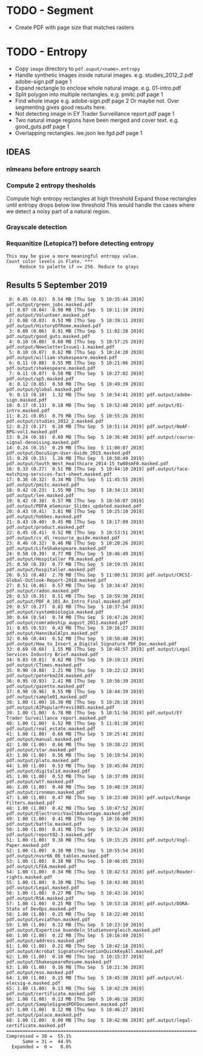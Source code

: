 TODO - Segment
==============
* Create PDF with page size that matches rasters


TODO - Entropy
==================
* Copy `image` directory to `pdf.ouput/<name>.entropy`
* Handle synthetic images inside natural images. e.g. studies_2012_2.pdf adobe-sign.pdf page 1
* Expand rectangle to enclose whole natural image. e.g. 01-intro.pdf
* Split polygon into multiple rectangles. e.g. pmitc.pdf page 1
* Find whole image e.g. adobe-sign.pdf page 2 Or maybe not. Over segmenting gives good results here.
* Not detecting image in EY Trader Surveillance report.pdf page 1
* Two natural image regions have been merged and cover text. e.g. good_guts.pdf page 1
* Overlapping rectangles. lee.json lee.fgd.pdf page 1


IDEAS
-----
### nlmeans before entropy search
### Compute 2 entropy thesholds
  Compute high entropy rectangles at high threshold
  Expand those rectangles until entropy drops below low threshold
  This would handle the cases where we detect a noisy part of a natural region.

### Grayscale detection

### Requanitize (Letopica?) before detecting entropy
    This may be give a more meaningful entropy value.
    Count color levels in Flate. ***
         Reduce to palette if <= 256. Reduce to grays

Results  5 September 2019
-------------------------
     0: 0.05 (0.02)  0.54 MB [Thu Sep  5 10:35:44 2019] pdf.output/green_jobs.masked.pdf
     1: 0.07 (0.04)  0.90 MB [Thu Sep  5 10:11:10 2019] pdf.output/Volunteer.masked.pdf
     2: 0.08 (0.03)  0.53 MB [Thu Sep  5 10:39:11 2019] pdf.output/HistoryOfRome.masked.pdf
     3: 0.09 (0.06)  0.91 MB [Thu Sep  5 11:02:28 2019] pdf.output/good_guts.masked.pdf
     4: 0.10 (0.08)  0.60 MB [Thu Sep  5 10:57:25 2019] pdf.output/NewsletterIssue1-1.masked.pdf
     5: 0.10 (0.07)  0.62 MB [Thu Sep  5 10:24:20 2019] pdf.output/william-shakespeare.masked.pdf
     6: 0.11 (0.08)  0.55 MB [Thu Sep  5 10:21:06 2019] pdf.output/shakespeare.masked.pdf
     7: 0.11 (0.07)  0.50 MB [Thu Sep  5 10:27:02 2019] pdf.output/ap5.masked.pdf
     8: 0.12 (0.05)  0.50 MB [Thu Sep  5 10:49:39 2019] pdf.output/global.masked.pdf
     9: 0.13 (0.10)  1.32 MB [Thu Sep  5 10:54:41 2019] pdf.output/adobe-sign.masked.pdf
    10: 0.17 (0.13)  0.18 MB [Thu Sep  5 10:52:48 2019] pdf.output/01-intro.masked.pdf
    11: 0.21 (0.05)  0.79 MB [Thu Sep  5 10:55:26 2019] pdf.output/studies_2012_2.masked.pdf
    12: 0.23 (0.17)  0.28 MB [Thu Sep  5 10:51:14 2019] pdf.output/NeAF-BPG-vol1.masked.pdf
    13: 0.24 (0.16)  0.60 MB [Thu Sep  5 10:36:40 2019] pdf.output/course-signal-denoising.masked.pdf
    14: 0.24 (0.15)  0.29 MB [Thu Sep  5 11:00:07 2019] pdf.output/DocuSign-User-Guide_2015.masked.pdf
    15: 0.28 (0.15)  1.26 MB [Thu Sep  5 10:58:49 2019] pdf.output/South_West_Healthcare_2014-15_tw80smF0.masked.pdf
    16: 0.33 (0.27)  0.51 MB [Thu Sep  5 10:44:10 2019] pdf.output/face-matching-services-fact-sheet.masked.pdf
    17: 0.36 (0.32)  0.34 MB [Thu Sep  5 11:45:55 2019] pdf.output/pmitc.masked.pdf
    18: 0.42 (0.23)  1.55 MB [Thu Sep  5 10:34:13 2019] pdf.output/lee.masked.pdf
    19: 0.42 (0.38)  0.57 MB [Thu Sep  5 10:50:07 2019] pdf.output/PDFA_eSeminar_Slides_updated.masked.pdf
    20: 0.43 (0.41)  3.81 MB [Thu Sep  5 10:25:10 2019] pdf.output/hobbes.masked.pdf
    21: 0.43 (0.40)  0.45 MB [Thu Sep  5 10:17:09 2019] pdf.output/product.masked.pdf
    22: 0.45 (0.41)  0.52 MB [Thu Sep  5 10:53:51 2019] pdf.output/cv_dl_resource_guide.masked.pdf
    23: 0.46 (0.32)  0.46 MB [Thu Sep  5 10:20:26 2019] pdf.output/LifeShakespeare.masked.pdf
    24: 0.50 (0.39)  0.77 MB [Thu Sep  5 10:46:49 2019] pdf.output/Hospitaller P8.masked.pdf
    25: 0.50 (0.39)  0.77 MB [Thu Sep  5 10:19:35 2019] pdf.output/hospitaller.masked.pdf
    26: 0.51 (0.48)  2.70 MB [Thu Sep  5 11:00:51 2019] pdf.output/CRCSI-Global-Outlook-Report-2018.masked.pdf
    27: 0.51 (0.46)  0.57 MB [Thu Sep  5 10:34:47 2019] pdf.output/radon.masked.pdf
    28: 0.53 (0.35)  0.51 MB [Thu Sep  5 10:59:30 2019] pdf.output/PDF_A_101_An_Intro_Final.masked.pdf
    29: 0.57 (0.27)  0.81 MB [Thu Sep  5 10:37:54 2019] pdf.output/systembiologie.masked.pdf
    30: 0.64 (0.54)  0.74 MB [Thu Sep  5 10:47:26 2019] pdf.output/comradeship_august_2011.masked.pdf
    31: 0.65 (0.53)  0.43 MB [Thu Sep  5 10:16:27 2019] pdf.output/HannibalAlps.masked.pdf
    32: 0.66 (0.44)  0.52 MB [Thu Sep  5 10:50:40 2019] pdf.output/How_to_Insert_a_Digital_Signature_PDF_Doc.masked.pdf
    33: 0.69 (0.66)  1.55 MB [Thu Sep  5 10:48:57 2019] pdf.output/Legal Services Industry Brief.masked.pdf
    34: 0.83 (0.81)  0.62 MB [Thu Sep  5 10:19:13 2019] pdf.output/CTimes.masked.pdf
    35: 0.90 (0.88)  2.21 MB [Thu Sep  5 10:22:12 2019] pdf.output/peterkm224.masked.pdf
    36: 0.95 (0.93)  2.41 MB [Thu Sep  5 10:56:39 2019] pdf.output/gazette.masked.pdf
    37: 0.98 (0.96)  0.55 MB [Thu Sep  5 10:44:39 2019] pdf.output/sample01.masked.pdf
    38: 1.00 (1.00) 16.30 MB [Thu Sep  5 10:26:18 2019] pdf.output/AIPopularPress1985.masked.pdf
    39: 1.00 (1.00)  6.78 MB [Thu Sep  5 10:51:56 2019] pdf.output/EY Trader Surveillance report.masked.pdf
    40: 1.00 (1.00)  6.52 MB [Thu Sep  5 11:01:38 2019] pdf.output/real_estate.masked.pdf
    41: 1.00 (1.00)  0.66 MB [Thu Sep  5 10:25:41 2019] pdf.output/manual.masked.pdf
    42: 1.00 (1.00)  0.66 MB [Thu Sep  5 10:38:22 2019] pdf.output/star.masked.pdf
    43: 1.00 (1.00)  0.56 MB [Thu Sep  5 10:19:54 2019] pdf.output/plato.masked.pdf
    44: 1.00 (1.00)  0.53 MB [Thu Sep  5 10:45:04 2019] pdf.output/digitalid.masked.pdf
    45: 1.00 (1.00)  0.53 MB [Thu Sep  5 10:37:09 2019] pdf.output/wtf.masked.pdf
    46: 1.00 (1.00)  0.48 MB [Thu Sep  5 10:48:19 2019] pdf.output/ironman.masked.pdf
    47: 1.00 (1.00)  0.47 MB [Thu Sep  5 10:23:40 2019] pdf.output/Range Filters.masked.pdf
    48: 1.00 (1.00)  0.42 MB [Thu Sep  5 10:47:52 2019] pdf.output/ElectronicVaultAdvantage.masked.pdf
    49: 1.00 (1.00)  0.41 MB [Thu Sep  5 10:16:00 2019] pdf.output/battle.masked.pdf
    50: 1.00 (1.00)  0.41 MB [Thu Sep  5 10:52:24 2019] pdf.output/report02-3.masked.pdf
    51: 1.00 (1.00)  0.38 MB [Thu Sep  5 10:15:25 2019] pdf.output/Vogl-Paper.masked.pdf
    52: 1.00 (1.00)  0.38 MB [Thu Sep  5 10:55:54 2019] pdf.output/nvsr66_06_tables.masked.pdf
    53: 1.00 (1.00)  0.38 MB [Thu Sep  5 10:46:05 2019] pdf.output/LFEA.masked.pdf
    54: 1.00 (1.00)  0.34 MB [Thu Sep  5 10:42:53 2019] pdf.output/Reader-rights.masked.pdf
    55: 1.00 (1.00)  0.30 MB [Thu Sep  5 10:43:40 2019] pdf.output/Legal.masked.pdf
    56: 1.00 (1.00)  0.27 MB [Thu Sep  5 10:43:16 2019] pdf.output/RSA.masked.pdf
    57: 1.00 (1.00)  0.25 MB [Thu Sep  5 10:53:18 2019] pdf.output/DORA-State of DevOps.masked.pdf
    58: 1.00 (1.00)  0.25 MB [Thu Sep  5 10:22:40 2019] pdf.output/Leviathon.masked.pdf
    59: 1.00 (1.00)  0.22 MB [Thu Sep  5 10:23:10 2019] pdf.output/Expertise_buendeln_Studienvergleich.masked.pdf
    60: 1.00 (1.00)  0.22 MB [Thu Sep  5 10:16:49 2019] pdf.output/address.masked.pdf
    61: 1.00 (1.00)  0.21 MB [Thu Sep  5 10:42:18 2019] pdf.output/Acrobat_SignatureCreationQuickKeyAll.masked.pdf
    62: 1.00 (1.00)  0.18 MB [Thu Sep  5 10:15:37 2019] pdf.output/ShakespeareResume.masked.pdf
    63: 1.00 (1.00)  0.16 MB [Thu Sep  5 10:21:36 2019] pdf.output/eso.masked.pdf
    64: 1.00 (1.00)  0.15 MB [Thu Sep  5 10:45:38 2019] pdf.output/ml-elecsig-e.masked.pdf
    65: 1.00 (1.00)  0.13 MB [Thu Sep  5 10:42:29 2019] pdf.output/certificate.masked.pdf
    66: 1.00 (1.00)  0.13 MB [Thu Sep  5 10:46:16 2019] pdf.output/SampleSignedPDFDocument.masked.pdf
    67: 1.00 (1.00)  0.12 MB [Thu Sep  5 10:46:27 2019] pdf.output/palace.masked.pdf
    68: 1.00 (1.00)  0.00 MB [Thu Sep  5 10:42:06 2019] pdf.output/legal-certificate.masked.pdf
    ================================================================================
    Compressed = 38 =  55.1%
          Same = 31 =  44.9%
      Expanded =  0 =   0.0%

